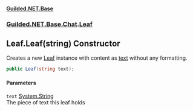 
#### [Guilded.NET.Base](Guilded_NET_Base 'Guilded_NET_Base')
### [Guilded.NET.Base.Chat](Guilded_NET_Base#Guilded_NET_Base_Chat 'Guilded.NET.Base.Chat').[Leaf](Leaf 'Guilded.NET.Base.Chat.Leaf')
## Leaf.Leaf(string) Constructor
Creates a new [Leaf](Leaf 'Guilded.NET.Base.Chat.Leaf') instance with content as [text](Leaf_Leaf(string)#Guilded_NET_Base_Chat_Leaf_Leaf(string)_text 'Guilded.NET.Base.Chat.Leaf.Leaf(string).text') without any formatting.  
```csharp
public Leaf(string text);
```

#### Parameters
<a name='Guilded_NET_Base_Chat_Leaf_Leaf(string)_text'></a>
`text` [System.String](https://docs.microsoft.com/en-us/dotnet/api/System.String 'System.String')  
The piece of text this leaf holds
  
